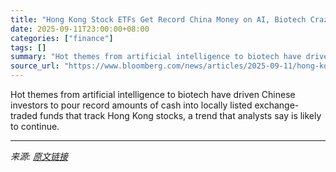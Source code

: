 ```yaml
---
title: "Hong Kong Stock ETFs Get Record China Money on AI, Biotech Craze"
date: 2025-09-11T23:00:00+08:00
categories: ["finance"]
tags: []
summary: "Hot themes from artificial intelligence to biotech have driven Chinese investors to pour record amounts of cash into locally listed exchange-traded funds that track Hong Kong stocks, a trend that anal"
source_url: "https://www.bloomberg.com/news/articles/2025-09-11/hong-kong-stock-etfs-get-record-china-money-on-ai-biotech-craze"
---
```


Hot themes from artificial intelligence to biotech have driven Chinese investors to pour record amounts of cash into locally listed exchange-traded funds that track Hong Kong stocks, a trend that analysts say is likely to continue.

---

*来源: [原文链接](https://www.bloomberg.com/news/articles/2025-09-11/hong-kong-stock-etfs-get-record-china-money-on-ai-biotech-craze)*
